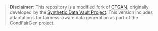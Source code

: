 > **Disclaimer**: This repository is a modified fork of [CTGAN](https://github.com/sdv-dev/CTGAN), originally developed by the [Synthetic Data Vault Project](https://sdv.dev). This version includes adaptations for fairness-aware data generation as part of the CondFairGen project.
